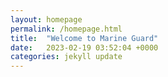 ```yaml
---
layout: homepage
permalink: /homepage.html
title:  "Welcome to Marine Guard"
date:   2023-02-19 03:52:04 +0000
categories: jekyll update
---
```

